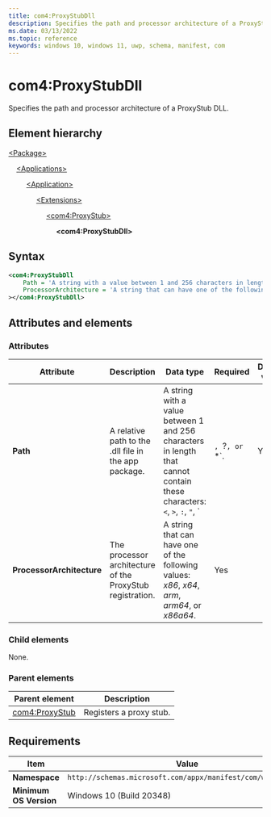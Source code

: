 ```yaml
---
title: com4:ProxyStubDll
description: Specifies the path and processor architecture of a ProxyStub DLL.
ms.date: 03/13/2022
ms.topic: reference
keywords: windows 10, windows 11, uwp, schema, manifest, com
---
```


# com4:ProxyStubDll

Specifies the path and processor architecture of a ProxyStub DLL.

## Element hierarchy

[\<Package\>](element-package.md)

&nbsp;&nbsp;&nbsp;&nbsp;[\<Applications\>](element-applications.md)

&nbsp;&nbsp;&nbsp;&nbsp; &nbsp;&nbsp;&nbsp;&nbsp;[\<Application\>](element-application.md)

&nbsp;&nbsp;&nbsp;&nbsp; &nbsp;&nbsp;&nbsp;&nbsp; &nbsp;&nbsp;&nbsp;&nbsp;[\<Extensions\>](element-1-extensions.md)

&nbsp;&nbsp;&nbsp;&nbsp; &nbsp;&nbsp;&nbsp;&nbsp; &nbsp;&nbsp;&nbsp;&nbsp; &nbsp;&nbsp;&nbsp;&nbsp;[\<com4:ProxyStub\>](element-com4-proxystub.md)

&nbsp;&nbsp;&nbsp;&nbsp; &nbsp;&nbsp;&nbsp;&nbsp; &nbsp;&nbsp;&nbsp;&nbsp; &nbsp;&nbsp;&nbsp;&nbsp; &nbsp;&nbsp;&nbsp;&nbsp;**\<com4:ProxyStubDll\>**

## Syntax

```xml
<com4:ProxyStubDll
    Path = 'A string with a value between 1 and 256 characters in length that cannot contain these characters: <, >, :, ", |, ?, or *.'
    ProcessorArchitecture = 'A string that can have one of the following values: "x86", "x64", "arm", "arm64", or "x86a64".'
></com4:ProxyStubDll>
```

## Attributes and elements

### Attributes

| Attribute | Description | Data type | Required | Default value |
|-|-|-|-|-|
| **Path** | A relative path to the .dll file in the app package. | A string with a value between 1 and 256 characters in length that cannot contain these characters: `<`, `>`, `:`, `"`, `|`, `?`, or `*`. | Yes |  |
| **ProcessorArchitecture** | The processor architecture of the ProxyStub registration. | A string that can have one of the following values: *x86*, *x64*, *arm*, *arm64*, or *x86a64*. | Yes |  |

### Child elements

None.

### Parent elements

| Parent element | Description |
|-|-|
| [com4:ProxyStub](element-com4-proxystub.md) | Registers a proxy stub. |

## Requirements

| Item | Value |
|--|--|
| **Namespace** | `http://schemas.microsoft.com/appx/manifest/com/windows10/4` |
| **Minimum OS Version** | Windows 10 (Build 20348) |

